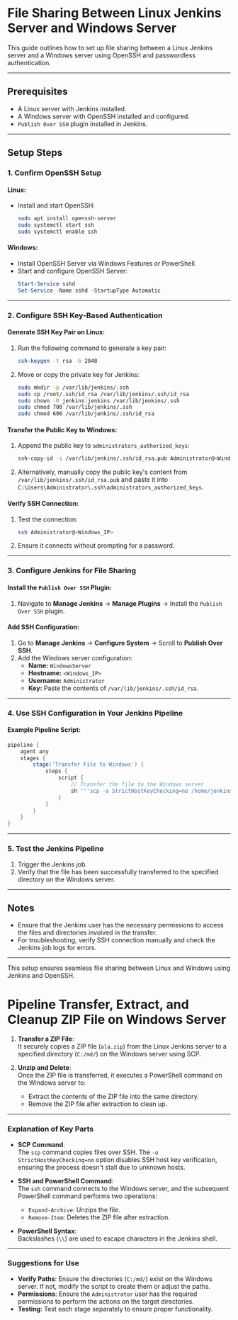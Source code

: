 # File Sharing Between Linux Jenkins Server and Windows Server

This guide outlines how to set up file sharing between a Linux Jenkins server and a Windows server using OpenSSH and passwordless authentication.

---

## Prerequisites

- A Linux server with Jenkins installed.
- A Windows server with OpenSSH installed and configured.
- `Publish Over SSH` plugin installed in Jenkins.

---

## Setup Steps

### 1. Confirm OpenSSH Setup
#### Linux:
- Install and start OpenSSH:
  ```bash
  sudo apt install openssh-server
  sudo systemctl start ssh
  sudo systemctl enable ssh
  ```

#### Windows:
- Install OpenSSH Server via Windows Features or PowerShell.
- Start and configure OpenSSH Server:
  ```powershell
  Start-Service sshd
  Set-Service -Name sshd -StartupType Automatic
  ```

---

### 2. Configure SSH Key-Based Authentication
#### Generate SSH Key Pair on Linux:
1. Run the following command to generate a key pair:
   ```bash
   ssh-keygen -t rsa -b 2048
   ```
2. Move or copy the private key for Jenkins:
   ```bash
   sudo mkdir -p /var/lib/jenkins/.ssh
   sudo cp /root/.ssh/id_rsa /var/lib/jenkins/.ssh/id_rsa
   sudo chown -R jenkins:jenkins /var/lib/jenkins/.ssh
   sudo chmod 700 /var/lib/jenkins/.ssh
   sudo chmod 600 /var/lib/jenkins/.ssh/id_rsa
   ```

#### Transfer the Public Key to Windows:
1. Append the public key to `administrators_authorized_keys`:
   ```bash
   ssh-copy-id -i /var/lib/jenkins/.ssh/id_rsa.pub Administrator@<Windows_IP>
   ```
2. Alternatively, manually copy the public key's content from `/var/lib/jenkins/.ssh/id_rsa.pub` and paste it into `C:\Users\Administrator\.ssh\administrators_authorized_keys`.

#### Verify SSH Connection:
1. Test the connection:
   ```bash
   ssh Administrator@<Windows_IP>
   ```
2. Ensure it connects without prompting for a password.

---

### 3. Configure Jenkins for File Sharing
#### Install the `Publish Over SSH` Plugin:
1. Navigate to **Manage Jenkins** → **Manage Plugins** → Install the `Publish Over SSH` plugin.

#### Add SSH Configuration:
1. Go to **Manage Jenkins** → **Configure System** → Scroll to **Publish Over SSH**.
2. Add the Windows server configuration:
   - **Name:** `WindowsServer`
   - **Hostname:** `<Windows_IP>`
   - **Username:** `Administrator`
   - **Key:** Paste the contents of `/var/lib/jenkins/.ssh/id_rsa`.

---

### 4. Use SSH Configuration in Your Jenkins Pipeline
#### Example Pipeline Script:
```groovy
pipeline {
    agent any
    stages {
        stage('Transfer File to Windows') {
            steps {
                script {
                    // Transfer the file to the Windows server
                    sh '''scp -o StrictHostKeyChecking=no /home/jenkins/ala.zip Administrator@<Windows_IP>:C:/md/'''
                }
            }
        }
    }
}
```

---

### 5. Test the Jenkins Pipeline
1. Trigger the Jenkins job.
2. Verify that the file has been successfully transferred to the specified directory on the Windows server.

---

## Notes
- Ensure that the Jenkins user has the necessary permissions to access the files and directories involved in the transfer.
- For troubleshooting, verify SSH connection manually and check the Jenkins job logs for errors.

---

This setup ensures seamless file sharing between Linux and Windows using Jenkins and OpenSSH.



#  Pipeline Transfer, Extract, and Cleanup ZIP File on Windows Server


1. **Transfer a ZIP File**:  
   It securely copies a ZIP file (`ala.zip`) from the Linux Jenkins server to a specified directory (`C:/md/`) on the Windows server using SCP.  

2. **Unzip and Delete**:  
   Once the ZIP file is transferred, it executes a PowerShell command on the Windows server to:  
   - Extract the contents of the ZIP file into the same directory.  
   - Remove the ZIP file after extraction to clean up.  

---

### Explanation of Key Parts

- **SCP Command**:  
  The `scp` command copies files over SSH. The `-o StrictHostKeyChecking=no` option disables SSH host key verification, ensuring the process doesn't stall due to unknown hosts.  

- **SSH and PowerShell Command**:  
  The `ssh` command connects to the Windows server, and the subsequent PowerShell command performs two operations:  
  - `Expand-Archive`: Unzips the file.  
  - `Remove-Item`: Deletes the ZIP file after extraction.  

- **PowerShell Syntax**:  
  Backslashes (`\\`) are used to escape characters in the Jenkins shell.  

---

### Suggestions for Use
- **Verify Paths**: Ensure the directories (`C:/md/`) exist on the Windows server. If not, modify the script to create them or adjust the paths.  
- **Permissions**: Ensure the `Administrator` user has the required permissions to perform the actions on the target directories.  
- **Testing**: Test each stage separately to ensure proper functionality.  


